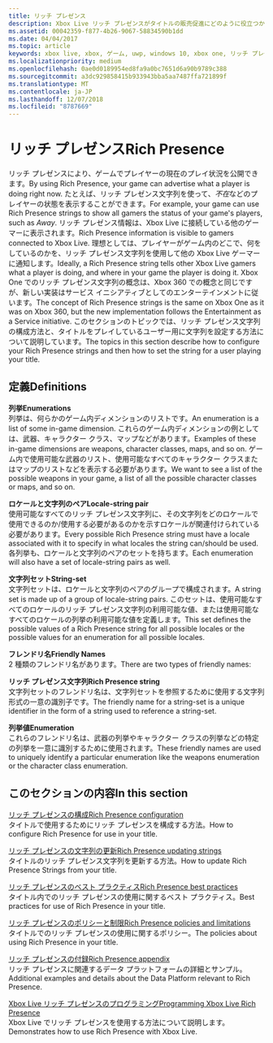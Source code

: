 ```yaml
---
title: リッチ プレゼンス
description: Xbox Live リッチ プレゼンスがタイトルの販売促進にどのように役立つかついて説明します。
ms.assetid: 00042359-f877-4b26-9067-58834590b1dd
ms.date: 04/04/2017
ms.topic: article
keywords: xbox live, xbox, ゲーム, uwp, windows 10, xbox one, リッチ プレゼンス
ms.localizationpriority: medium
ms.openlocfilehash: 0ae0d0189954ed8fa9a0bc7651d6a90b9789c388
ms.sourcegitcommit: a3dc929858415b933943bba5aa7487ffa721899f
ms.translationtype: MT
ms.contentlocale: ja-JP
ms.lasthandoff: 12/07/2018
ms.locfileid: "8787669"
---
```

# <a name="rich-presence"></a><span data-ttu-id="e2326-104">リッチ プレゼンス</span><span class="sxs-lookup"><span data-stu-id="e2326-104">Rich Presence</span></span>

<span data-ttu-id="e2326-105">リッチ プレゼンスにより、ゲームでプレイヤーの現在のプレイ状況を公開できます。</span><span class="sxs-lookup"><span data-stu-id="e2326-105">By using Rich Presence, your game can advertise what a player is doing right now.</span></span> <span data-ttu-id="e2326-106">たとえば、リッチ プレゼンス文字列を使って、*不在*などのプレイヤーの状態を表示することができます。</span><span class="sxs-lookup"><span data-stu-id="e2326-106">For example, your game can use Rich Presence strings to show all gamers the status of your game's players, such as *Away*.</span></span> <span data-ttu-id="e2326-107">リッチ プレゼンス情報は、Xbox Live に接続している他のゲーマーに表示されます。</span><span class="sxs-lookup"><span data-stu-id="e2326-107">Rich Presence information is visible to gamers connected to Xbox Live.</span></span> <span data-ttu-id="e2326-108">理想としては、プレイヤーがゲーム内のどこで、何をしているのかを、リッチ プレゼンス文字列を使用して他の Xbox Live ゲーマーに通知します。</span><span class="sxs-lookup"><span data-stu-id="e2326-108">Ideally, a Rich Presence string tells other Xbox Live gamers what a player is doing, and where in your game the player is doing it.</span></span> <span data-ttu-id="e2326-109">Xbox One でのリッチ プレゼンス文字列の概念は、Xbox 360 での概念と同じですが、新しい実装はサービス イニシアティブとしてのエンターテインメントに従います。</span><span class="sxs-lookup"><span data-stu-id="e2326-109">The concept of Rich Presence strings is the same on Xbox One as it was on Xbox 360, but the new implementation follows the Entertainment as a Service initiative.</span></span> <span data-ttu-id="e2326-110">このセクションのトピックでは、リッチ プレゼンス文字列の構成方法と、タイトルをプレイしているユーザー用に文字列を設定する方法について説明しています。</span><span class="sxs-lookup"><span data-stu-id="e2326-110">The topics in this section describe how to configure your Rich Presence strings and then how to set the string for a user playing your title.</span></span>


## <a name="definitions"></a><span data-ttu-id="e2326-111">定義</span><span class="sxs-lookup"><span data-stu-id="e2326-111">Definitions</span></span>

**<span data-ttu-id="e2326-112">列挙</span><span class="sxs-lookup"><span data-stu-id="e2326-112">Enumerations</span></span>**  
<span data-ttu-id="e2326-113">列挙は、何らかのゲーム内ディメンションのリストです。</span><span class="sxs-lookup"><span data-stu-id="e2326-113">An enumeration is a list of some in-game dimension.</span></span> <span data-ttu-id="e2326-114">これらのゲーム内ディメンションの例としては、武器、キャラクター クラス、マップなどがあります。</span><span class="sxs-lookup"><span data-stu-id="e2326-114">Examples of these in-game dimensions are weapons, character classes, maps, and so on.</span></span> <span data-ttu-id="e2326-115">ゲーム内で使用可能な武器のリスト、使用可能なすべてのキャラクター クラスまたはマップのリストなどを表示する必要があります。</span><span class="sxs-lookup"><span data-stu-id="e2326-115">We want to see a list of the possible weapons in your game, a list of all the possible character classes or maps, and so on.</span></span>

**<span data-ttu-id="e2326-116">ロケールと文字列のペア</span><span class="sxs-lookup"><span data-stu-id="e2326-116">Locale-string pair</span></span>**  
<span data-ttu-id="e2326-117">使用可能なすべてのリッチ プレゼンス文字列に、その文字列をどのロケールで使用できるのか/使用する必要があるのかを示すロケールが関連付けられている必要があります。</span><span class="sxs-lookup"><span data-stu-id="e2326-117">Every possible Rich Presence string must have a locale associated with it to specify in what locales the string can/should be used.</span></span> <span data-ttu-id="e2326-118">各列挙も、ロケールと文字列のペアのセットを持ちます。</span><span class="sxs-lookup"><span data-stu-id="e2326-118">Each enumeration will also have a set of locale-string pairs as well.</span></span>

**<span data-ttu-id="e2326-119">文字列セット</span><span class="sxs-lookup"><span data-stu-id="e2326-119">String-set</span></span>**  
<span data-ttu-id="e2326-120">文字列セットは、ロケールと文字列のペアのグループで構成されます。</span><span class="sxs-lookup"><span data-stu-id="e2326-120">A string set is made up of a group of locale-string pairs.</span></span> <span data-ttu-id="e2326-121">このセットは、使用可能なすべてのロケールのリッチ プレゼンス文字列の利用可能な値、または使用可能なすべてのロケールの列挙の利用可能な値を定義します。</span><span class="sxs-lookup"><span data-stu-id="e2326-121">This set defines the possible values of a Rich Presence string for all possible locales or the possible values for an enumeration for all possible locales.</span></span>

**<span data-ttu-id="e2326-122">フレンドリ名</span><span class="sxs-lookup"><span data-stu-id="e2326-122">Friendly Names</span></span>**  
<span data-ttu-id="e2326-123">2 種類のフレンドリ名があります。</span><span class="sxs-lookup"><span data-stu-id="e2326-123">There are two types of friendly names:</span></span>

**<span data-ttu-id="e2326-124">リッチ プレゼンス文字列</span><span class="sxs-lookup"><span data-stu-id="e2326-124">Rich Presence string</span></span>**  
<span data-ttu-id="e2326-125">文字列セットのフレンドリ名は、文字列セットを参照するために使用する文字列形式の一意の識別子です。</span><span class="sxs-lookup"><span data-stu-id="e2326-125">The friendly name for a string-set is a unique identifier in the form of a string used to reference a string-set.</span></span>

**<span data-ttu-id="e2326-126">列挙値</span><span class="sxs-lookup"><span data-stu-id="e2326-126">Enumeration</span></span>**  
<span data-ttu-id="e2326-127">これらのフレンドリ名は、武器の列挙やキャラクター クラスの列挙などの特定の列挙を一意に識別するために使用されます。</span><span class="sxs-lookup"><span data-stu-id="e2326-127">These friendly names are used to uniquely identify a particular enumeration like the weapons enumeration or the character class enumeration.</span></span>


## <a name="in-this-section"></a><span data-ttu-id="e2326-128">このセクションの内容</span><span class="sxs-lookup"><span data-stu-id="e2326-128">In this section</span></span>

[<span data-ttu-id="e2326-129">リッチ プレゼンスの構成</span><span class="sxs-lookup"><span data-stu-id="e2326-129">Rich Presence configuration</span></span>](rich-presence-strings-configuration.md)  
<span data-ttu-id="e2326-130">タイトルで使用するためにリッチ プレゼンスを構成する方法。</span><span class="sxs-lookup"><span data-stu-id="e2326-130">How to configure Rich Presence for use in your title.</span></span>

[<span data-ttu-id="e2326-131">リッチ プレゼンスの文字列の更新</span><span class="sxs-lookup"><span data-stu-id="e2326-131">Rich Presence updating strings</span></span>](rich-presence-strings-updating-strings.md)  
<span data-ttu-id="e2326-132">タイトルのリッチ プレゼンス文字列を更新する方法。</span><span class="sxs-lookup"><span data-stu-id="e2326-132">How to update Rich Presence Strings from your title.</span></span>

[<span data-ttu-id="e2326-133">リッチ プレゼンスのベスト プラクティス</span><span class="sxs-lookup"><span data-stu-id="e2326-133">Rich Presence best practices</span></span>](rich-presence-strings-best-practices.md)  
<span data-ttu-id="e2326-134">タイトル内でのリッチ プレゼンスの使用に関するベスト プラクティス。</span><span class="sxs-lookup"><span data-stu-id="e2326-134">Best practices for use of Rich Presence in your title.</span></span>

[<span data-ttu-id="e2326-135">リッチ プレゼンスのポリシーと制限</span><span class="sxs-lookup"><span data-stu-id="e2326-135">Rich Presence policies and limitations</span></span>](rich-presence-strings-policies-and-limitations.md)  
<span data-ttu-id="e2326-136">タイトルでのリッチ プレゼンスの使用に関するポリシー。</span><span class="sxs-lookup"><span data-stu-id="e2326-136">The policies about using Rich Presence in your title.</span></span>

[<span data-ttu-id="e2326-137">リッチ プレゼンスの付録</span><span class="sxs-lookup"><span data-stu-id="e2326-137">Rich Presence appendix</span></span>](rich-presence-strings-appendix.md)  
<span data-ttu-id="e2326-138">リッチ プレゼンスに関連するデータ プラットフォームの詳細とサンプル。</span><span class="sxs-lookup"><span data-stu-id="e2326-138">Additional examples and details about the Data Platform relevant to Rich Presence.</span></span>

[<span data-ttu-id="e2326-139">Xbox Live リッチ プレゼンスのプログラミング</span><span class="sxs-lookup"><span data-stu-id="e2326-139">Programming Xbox Live Rich Presence</span></span>](programming-rich-presence.md)  
<span data-ttu-id="e2326-140">Xbox Live でリッチ プレゼンスを使用する方法について説明します。</span><span class="sxs-lookup"><span data-stu-id="e2326-140">Demonstrates how to use Rich Presence with Xbox Live.</span></span>
